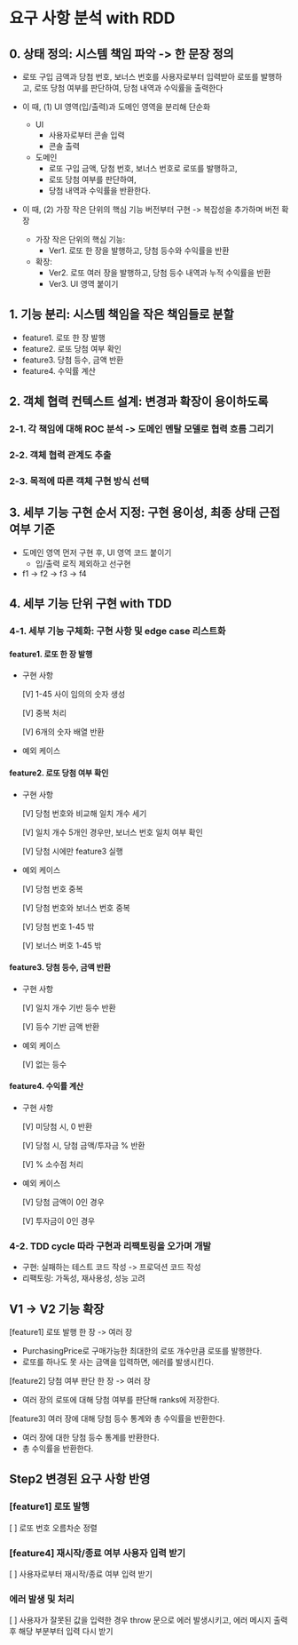 # 요구 사항 분석 with RDD

## 0. 상태 정의: 시스템 책임 파악 -> 한 문장 정의

-   로또 구입 금액과 당첨 번호, 보너스 번호를 사용자로부터 입력받아 로또를 발행하고, 로또 당첨 여부를 판단하여, 당첨 내역과 수익률을 출력한다

-   이 때, (1) UI 영역(입/출력)과 도메인 영역을 분리해 단순화

    -   UI
        -   사용자로부터 콘솔 입력
        -   콘솔 출력
    -   도메인
        -   로또 구입 금액, 당첨 번호, 보너스 번호로 로또를 발행하고,
        -   로또 당첨 여부를 판단하여,
        -   당첨 내역과 수익률을 반환한다.

-   이 때, (2) 가장 작은 단위의 핵심 기능 버전부터 구현 -> 복잡성을 추가하며 버전 확장
    -   가장 작은 단위의 핵심 기능:
        -   Ver1. 로또 한 장을 발행하고, 당첨 등수와 수익률을 반환
    -   확장:
        -   Ver2. 로또 여러 장을 발행하고, 당첨 등수 내역과 누적 수익률을 반환
        -   Ver3. UI 영역 붙이기

## 1. 기능 분리: 시스템 책임을 작은 책임들로 분할

-   feature1. 로또 한 장 발행
-   feature2. 로또 당첨 여부 확인
-   feature3. 당첨 등수, 금액 반환
-   feature4. 수익률 계산

## 2. 객체 협력 컨텍스트 설계: 변경과 확장이 용이하도록

### 2-1. 각 책임에 대해 ROC 분석 -> 도메인 멘탈 모델로 협력 흐름 그리기

### 2-2. 객체 협력 관계도 추출

### 2-3. 목적에 따른 객체 구현 방식 선택

## 3. 세부 기능 구현 순서 지정: 구현 용이성, 최종 상태 근접 여부 기준

-   도메인 영역 먼저 구현 후, UI 영역 코드 붙이기
    -   입/출력 로직 제외하고 선구현
-   f1 -> f2 -> f3 -> f4

## 4. 세부 기능 단위 구현 with TDD

### 4-1. 세부 기능 구체화: 구현 사항 및 edge case 리스트화

#### feature1. 로또 한 장 발행

-   구현 사항

    [V] 1-45 사이 임의의 숫자 생성

    [V] 중복 처리

    [V] 6개의 숫자 배열 반환

-   예외 케이스

#### feature2. 로또 당첨 여부 확인

-   구현 사항

    [V] 당첨 번호와 비교해 일치 개수 세기

    [V] 일치 개수 5개인 경우만, 보너스 번호 일치 여부 확인

    [V] 당첨 시에만 feature3 실행

-   예외 케이스

    [V] 당첨 번호 중복

    [V] 당첨 번호와 보너스 번호 중복

    [V] 당첨 번호 1-45 밖

    [V] 보너스 버호 1-45 밖

#### feature3. 당첨 등수, 금액 반환

-   구현 사항

    [V] 일치 개수 기반 등수 반환

    [V] 등수 기반 금액 반환

-   예외 케이스

    [V] 없는 등수

#### feature4. 수익률 계산

-   구현 사항

    [V] 미당첨 시, 0 반환

    [V] 당첨 시, 당첨 금액/투자금 % 반환

    [V] % 소수점 처리

-   예외 케이스

    [V] 당첨 금액이 0인 경우

    [V] 투자금이 0인 경우

### 4-2. TDD cycle 따라 구현과 리팩토링을 오가며 개발

-   구현: 실패하는 테스트 코드 작성 -> 프로덕션 코드 작성
-   리팩토링: 가독성, 재사용성, 성능 고려

## V1 -> V2 기능 확장

[feature1] 로또 발행 한 장 -> 여러 장

-   PurchasingPrice로 구매가능한 최대한의 로또 개수만큼 로또를 발행한다.
-   로또를 하나도 못 사는 금액을 입력하면, 에러를 발생시킨다.

[feature2] 당첨 여부 판단 한 장 -> 여러 장

-   여러 장의 로또에 대해 당첨 여부를 판단해 ranks에 저장한다.

[feature3] 여러 장에 대해 당첨 등수 통계와 총 수익률을 반환한다.

-   여러 장에 대한 당첨 등수 통계를 반환한다.
-   총 수익률을 반환한다.

## Step2 변경된 요구 사항 반영

### [feature1] 로또 발행

[ ] 로또 번호 오름차순 정렬

### [feature4] 재시작/종료 여부 사용자 입력 받기

[ ] 사용자로부터 재시작/종료 여부 입력 받기

### 에러 발생 및 처리

[ ] 사용자가 잘못된 값을 입력한 경우 throw 문으로 에러 발생시키고, 에러 메시지 출력 후 해당 부분부터 입력 다시 받기
